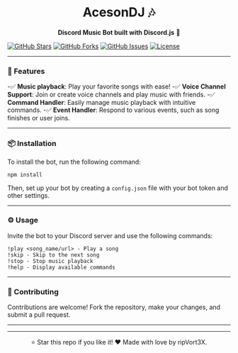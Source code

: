 <h1 align="center">AcesonDJ 🎶</h1>

<p align="center"><b>Discord Music Bot built with Discord.js</b> 🤖</p>

[![GitHub Stars](https://img.shields.io/github/stars/ripVort3X/AcesonDJ?style=flat-square)](https://github.com/ripVort3X/AcesonDJ/stargazers)
[![GitHub Forks](https://img.shields.io/github/forks/ripVort3X/AcesonDJ?style=flat-square)](https://github.com/ripVort3X/AcesonDJ/network/members)
[![GitHub Issues](https://img.shields.io/github/issues/ripVort3X/AcesonDJ?style=flat-square)](https://github.com/ripVort3X/AcesonDJ/issues)
[![License](https://img.shields.io/github/license/ripVort3X/AcesonDJ?style=flat-square)](https://github.com/ripVort3X/AcesonDJ/blob/master/LICENSE)

---

### 🚀 Features

-✅ **Music playback**: Play your favorite songs with ease!
-✅ **Voice Channel Support**: Join or create voice channels and play music with friends.
-✅ **Command Handler**: Easily manage music playback with intuitive commands.
-✅ **Event Handler**: Respond to various events, such as song finishes or user joins.

---

### 📦 Installation

To install the bot, run the following command:
```
npm install
```
Then, set up your bot by creating a `config.json` file with your bot token and other settings.

---

### ⚙️ Usage

 Invite the bot to your Discord server and use the following commands:
```
!play <song_name/url> - Play a song
!skip - Skip to the next song
!stop - Stop music playback
!help - Display available commands
```
---

### 🤝 Contributing

Contributions are welcome! Fork the repository, make your changes, and submit a pull request.

---

---

<p align="center">⭐ Star this repo if you like it! ❤️ Made with love by ripVort3X.</p>
